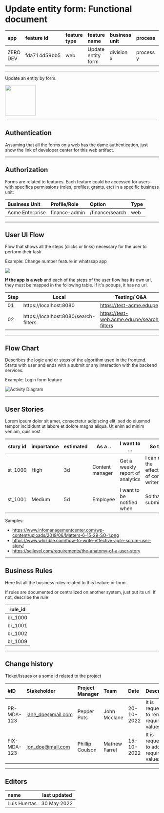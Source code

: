 # Update entity form: Functional document

| app      | feature id   | feature type | feature name       | business unit | process   | department |
| :------- | :----------- | :----------- | :----------------- | :------------ | :-------- | :--------- |
| ZERO DEV | fda714d59bb5 | web          | Update entity form | division x    | process y | finance    |

---

Update an entity by form.

<img src="https://i.ibb.co/rt0Hf3q/video.png" width="100">

---

## Authentication

Assuming that all the forms on a web has the dame authentication, just show the link of developer center for this web artifact.

---

## Authorization

Forms are related to features. Each feature could be accessed for users with specifics permissions (roles, profiles, grants, etc) in a specific business unit:

| Business Unit   | Profile/Role  | Option          | Type |
| :-------------- | :------------ | :-------------- | :--- |
| Acme Enterprise | finance-admin | /finance/search | web  |

---

## User UI Flow

Flow that shows all the steps (clicks or links) necessary for the user to perform their task

Example: Change number feature in whatssap app

<!--
@startwbs
* whatsap app
** 01 chats
*** 02 settings
**** 03 account
***** 04 change number
@endwbs
-->

![](https://www.plantuml.com/plantuml/png/5Smz3e0m2CNndLCmC_dX0NeLMabr49j2q-ihu_-NbvVCkVlC1eJpOZTkoAq14IuhbX2WY0rDt6-jqG4xSYdlK8yEE6AkLL37awL34Zt_umy0)

**If the app is a web** and each of the steps of the user flow has its own url, they must be mapped in the following table. If it's popups, it has no url.

| Step | Local                                 | Testing/ Q&A                                | PROD                                   |
| ---- | ------------------------------------- | ------------------------------------------- | -------------------------------------- |
| 01   | https://localhost:8080                | https://test-acme.edu.pe                    | https://www.acme.edu.pe                |
| 02   | https://localhost:8080/search-filters | https://test-web.acme.edu.pe/search-filters | https://www.acme.edu.pe/search-filters |

---

## Flow Chart

Describes the logic and or steps of the algorithm used in the frontend. Starts with user and ends with a submit or any interaction with the backend services.

Example: Login form feature

![Activity Diagram](http://www.plantuml.com/plantuml/png/BS-nQiGm40JGVhzYohiYFs11Sf3VIBCdJSuYicHsPOJ_Fi9SiJ35yDXvU5VhnrRa2h8SJaEtJ4Tlq1ZfCwt4u3E867TgNt3LM3lDKTehLrJT-5EXDM5Nzz4i1Nbg_1jgQO6lRO1cpR1DKbyCRmnZpOMuHMEQOjRYK2DYCsFiNtTanwssktnydlGWotV9imW_ufH-Zr9ENDyxyZodUsurY7XlkpnOqzpt3m00)

<!--
@startuml
start
:user tries to access the web;

repeat: user enters login name\n and password;
backward: show error message;
repeat while (credentials are correct?) is (no)
->yes;
:Client sucessfully starts its session;

stop
@enduml
 -->

---

## User Stories

Lorem ipsum dolor sit amet, consectetur adipiscing elit, sed do eiusmod tempor incididunt ut labore et dolore magna aliqua. Ut enim ad minim veniam, quis nost

| story id | importance | estimated | As a ..         | I want to ...                    | So that ...                                       |
| -------- | ---------- | --------- | --------------- | -------------------------------- | ------------------------------------------------- |
| st_1000  | High       | 3d        | Content manager | Get a weekly report of analytics | I can monitor the effectiveness of content writer |
| st_1001  | Medium     | 5d        | Employee        | I want to be notified when       | So that I can submit my ...                       |

Samples:

- https://www.infomanagementcenter.com/wp-content/uploads/2019/06/Matters-6-15-29-SO-1.png
- https://www.whizible.com/how-to-write-effective-agile-scrum-user-story/
- https://seilevel.com/requirements/the-anatomy-of-a-user-story

---

## Business Rules

Here list all the business rules related to this feature or form.

If rules are documented or centralized on another system, just put its url. If not, describe the rule

| rule_id |
| ------- |
| br_1000 |
| br_1001 |
| br_1002 |
| br_1009 |

---

## Change history

Ticket/Issues or a some id related to the project

| #ID         | Stakeholder       | Project Manager | Team          | Date       | Description                               |
| :---------- | :---------------- | :-------------- | :------------ | :--------- | :---------------------------------------- |
| PR-MDA-123  | jane_doe@mail.com | Pepper Pots     | John Mcclane  | 20-10-2022 | It is requested to remove required values |
| FIX-MDA-123 | jon_doe@mail.com  | Phillip Coulson | Mathew Farrel | 15-10-2022 | It is requested to add required values    |

---

## Editors

| name         | last updated |
| :----------- | ------------ |
| Luis Huertas | 30 May 2022  |
